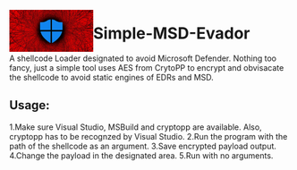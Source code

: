 <img src="/Microsoft-Defender.jpg"
    title="Simple-MSD-Evador" align="left" height=75 length=75 />

# Simple-MSD-Evador
A shellcode Loader designated to avoid Microsoft Defender.
Nothing too fancy, just a simple tool uses AES from CrytoPP to encrypt and obvisacate the shellcode to avoid static engines of EDRs and MSD.

## Usage:
1.Make sure Visual Studio, MSBuild and cryptopp are available. Also, cryptopp has to be recognzed by Visual Studio.
2.Run the program with the path of the shellcode as an argument.
3.Save encrypted payload output.
4.Change the payload in the designated area.
5.Run with no arguments.

